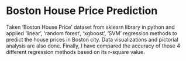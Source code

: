 # Boston House Price Prediction
Taken ‘Boston House Price’ dataset from sklearn library in python and applied ‘linear’, ‘random forest’, ‘xgboost’, ‘SVM’ regression methods to predict the house prices in Boston city. Data visualizations and pictorial analysis are also done. Finally, I have compared the accuracy of those 4 different regression methods based on its r-square value. 
